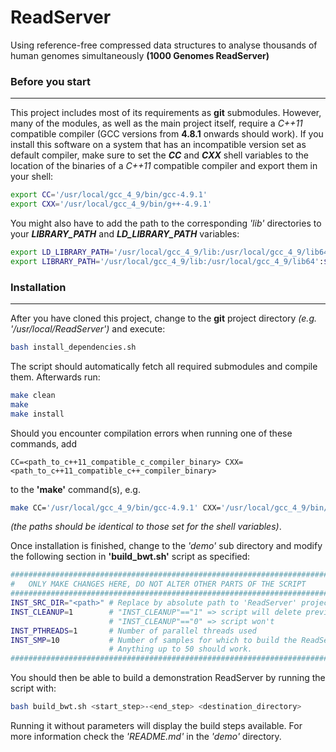 # ReadServer
Using reference-free compressed data structures to analyse thousands of human genomes simultaneously
**(1000 Genomes ReadServer)**


### Before you start
---

This project includes most of its requirements as **git** submodules. However, many of the modules, as well as the main project itself, require a _C++11_ compatible compiler (GCC versions from **4.8.1** onwards should work). If you install this software on a system that has an incompatible version set as default compiler, make sure to set the **_CC_** and **_CXX_** shell variables to the location of the binaries of a _C++11_ compatible compiler and export them in your shell:

```sh
export CC='/usr/local/gcc_4_9/bin/gcc-4.9.1'
export CXX='/usr/local/gcc_4_9/bin/g++-4.9.1'
```

You might also have to add the path to the corresponding _'lib'_ directories to your **_LIBRARY_PATH_** and **_LD_LIBRARY_PATH_** variables:

```sh
export LD_LIBRARY_PATH='/usr/local/gcc_4_9/lib:/usr/local/gcc_4_9/lib64':$LD_LIBRARY_PATH
export LIBRARY_PATH='/usr/local/gcc_4_9/lib:/usr/local/gcc_4_9/lib64':$LIBRARY_PATH
```


### Installation
---

After you have cloned this project, change to the **git** project directory _(e.g. '/usr/local/ReadServer')_ and execute:

```sh
bash install_dependencies.sh
```

The script should automatically fetch all required submodules and compile them. Afterwards run:

```sh
make clean
make
make install
```

Should you encounter compilation errors when running one of these commands, add

    CC=<path_to_c++11_compatible_c_compiler_binary> CXX=<path_to_c++11_compatible_c++_compiler_binary>

to the **'make'** command(s), e.g.

```sh
make CC='/usr/local/gcc_4_9/bin/gcc-4.9.1' CXX='/usr/local/gcc_4_9/bin/g++-4.9.1'
```

 _(the paths should be identical to those set for the shell variables)_. 

Once installation is finished, change to the _'demo'_ sub directory and modify the following section in **'build_bwt.sh'** script as specified:

```sh
##################################################################################
#	ONLY MAKE CHANGES HERE, DO NOT ALTER OTHER PARTS OF THE SCRIPT
##################################################################################
INST_SRC_DIR="<path>" # Replace by absolute path to 'ReadServer' project directory
INST_CLEANUP=1        # "INST_CLEANUP"=="1" => script will delete previous steps
                      # "INST_CLEANUP"=="0" => script won't
INST_PTHREADS=1       # Number of parallel threads used
INST_SMP=10           # Number of samples for which to build the ReadServer
                      # Anything up to 50 should work.
##################################################################################
```

You should then be able to build a demonstration ReadServer by running the script with:

```sh
bash build_bwt.sh <start_step>-<end_step> <destination_directory>
```

Running it without parameters will display the build steps available. For more information check the _'README.md'_ in the _'demo'_ directory.
